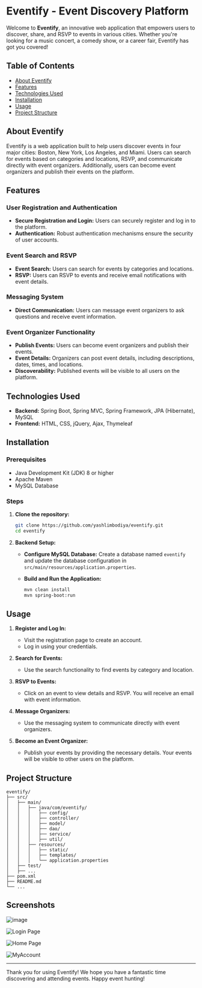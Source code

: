 # Eventify - Event Discovery Platform

Welcome to **Eventify**, an innovative web application that empowers users to discover, share, and RSVP to events in various cities. Whether you're looking for a music concert, a comedy show, or a career fair, Eventify has got you covered!

## Table of Contents

- [About Eventify](#about-eventify)
- [Features](#features)
- [Technologies Used](#technologies-used)
- [Installation](#installation)
- [Usage](#usage)
- [Project Structure](#project-structure)

## About Eventify

Eventify is a web application built to help users discover events in four major cities: Boston, New York, Los Angeles, and Miami. Users can search for events based on categories and locations, RSVP, and communicate directly with event organizers. Additionally, users can become event organizers and publish their events on the platform.

## Features

### User Registration and Authentication
- **Secure Registration and Login:** Users can securely register and log in to the platform.
- **Authentication:** Robust authentication mechanisms ensure the security of user accounts.

### Event Search and RSVP
- **Event Search:** Users can search for events by categories and locations.
- **RSVP:** Users can RSVP to events and receive email notifications with event details.

### Messaging System
- **Direct Communication:** Users can message event organizers to ask questions and receive event information.

### Event Organizer Functionality
- **Publish Events:** Users can become event organizers and publish their events.
- **Event Details:** Organizers can post event details, including descriptions, dates, times, and locations.
- **Discoverability:** Published events will be visible to all users on the platform.

## Technologies Used

- **Backend:** Spring Boot, Spring MVC, Spring Framework, JPA (Hibernate), MySQL
- **Frontend:** HTML, CSS, jQuery, Ajax, Thymeleaf

## Installation

### Prerequisites
- Java Development Kit (JDK) 8 or higher
- Apache Maven
- MySQL Database

### Steps

1. **Clone the repository:**
   ```sh
   git clone https://github.com/yashlimbodiya/eventify.git
   cd eventify
   ```

2. **Backend Setup:**

   - **Configure MySQL Database:**
     Create a database named `eventify` and update the database configuration in `src/main/resources/application.properties`.

   - **Build and Run the Application:**
     ```sh
     mvn clean install
     mvn spring-boot:run
     ```

## Usage

1. **Register and Log In:**
   - Visit the registration page to create an account.
   - Log in using your credentials.

2. **Search for Events:**
   - Use the search functionality to find events by category and location.

3. **RSVP to Events:**
   - Click on an event to view details and RSVP. You will receive an email with event information.

4. **Message Organizers:**
   - Use the messaging system to communicate directly with event organizers.

5. **Become an Event Organizer:**
   - Publish your events by providing the necessary details. Your events will be visible to other users on the platform.

## Project Structure

```
eventify/
├── src/
│   ├── main/
│   │   ├── java/com/eventify/
│   │   │   ├── config/
│   │   │   ├── controller/
│   │   │   ├── model/
│   │   │   ├── dao/
│   │   │   ├── service/
│   │   │   ├── util/
│   │   ├── resources/
│   │   │   ├── static/
│   │   │   ├── templates/
│   │   │   └── application.properties
│   ├── test/
│   ├── ...
├── pom.xml
├── README.md
└── ...
```

## Screenshots

![image](https://github.com/yashlimbodiya/Eventify/assets/65219027/5c341041-f352-4904-8a3b-5a5a663a4b75)

![Login Page](https://github.com/yashlimbodiya/Eventify/assets/65219027/8baabb7c-54e2-4727-a1e6-04b532366235)

![Home Page](https://github.com/yashlimbodiya/Eventify/assets/65219027/59d3e233-1819-4b04-b7a2-3a02056c2e80)

![MyAccount](https://github.com/yashlimbodiya/Eventify/assets/65219027/a6e090c8-d103-4389-86c2-048aa4b285e3)





---

Thank you for using Eventify! We hope you have a fantastic time discovering and attending events. Happy event hunting!
